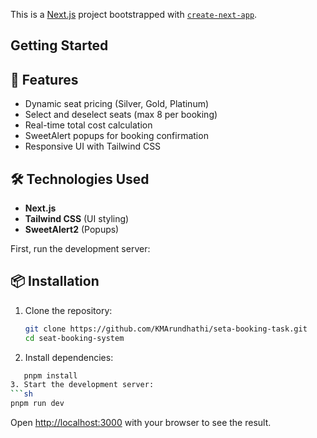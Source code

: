 This is a [Next.js](https://nextjs.org) project bootstrapped with [`create-next-app`](https://github.com/vercel/next.js/tree/canary/packages/create-next-app).

## Getting Started

## 🚀 Features
- Dynamic seat pricing (Silver, Gold, Platinum)
- Select and deselect seats (max 8 per booking)
- Real-time total cost calculation
- SweetAlert popups for booking confirmation
- Responsive UI with Tailwind CSS

## 🛠️ Technologies Used
- **Next.js** 
- **Tailwind CSS** (UI styling)
- **SweetAlert2** (Popups)

First, run the development server:

## 📦 Installation
1. Clone the repository:
   ```sh
   git clone https://github.com/KMArundhathi/seta-booking-task.git
   cd seat-booking-system
2. Install dependencies:
```sh
   pnpm install
3. Start the development server:
```sh
pnpm run dev

```

Open [http://localhost:3000](http://localhost:3000) with your browser to see the result.

